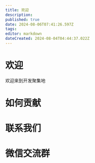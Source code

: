 ```yaml
---
title: 欢迎
description: 
published: true
date: 2024-08-06T07:41:26.597Z
tags: 
editor: markdown
dateCreated: 2024-08-04T04:44:37.022Z
---
```


# 欢迎
欢迎来到开发聚集地

# 如何贡献

# 联系我们

# 微信交流群